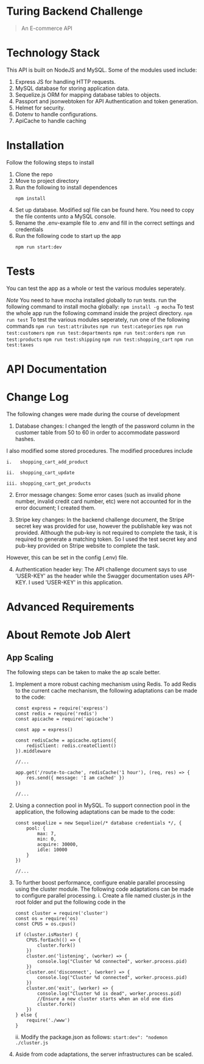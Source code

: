 # Turing Backend Challenge

>An E-commerce API

# Technology Stack
This API is built on NodeJS and MySQL. Some of the modules used include:
1. Express JS for handling HTTP requests.
2. MySQL database for storing application data.
3. Sequelize.js ORM for mapping database tables to objects.
4. Passport and jsonwebtoken for API Authentication and token generation.
5. Helmet for security.
6. Dotenv to handle configurations.
7. ApiCache to handle caching

# Installation
Follow the following steps to install
1. Clone the repo
2. Move to project directory
3. Run the following to install dependences
    ```
    npm install
    ```
4. Set up database. Modified sql file can be found here. You need to copy the file contents unto a MySQL console.
5. Rename the .env-example file to .env and fill in the correct settings and credentials
6. Run the following code to start up the app
    ```
    npm run start:dev
    ```


# Tests
You can test the app as a whole or test the various modules seperately.

*Note* You need to have mocha installed globally to run tests. run the following command to install mocha globally:
    ```
    npm install -g mocha
    ```
To test the whole app run the following command inside the project directory.
    ```
    npm run test
    ```
To test the various modules seperately, run one of the following commands
    ```
    npm run test:attributes
    ```
    ```
    npm run test:categories
    ```
    ```
    npm run test:customers
    ```
    ```
    npm run test:departments
    ```
    ```
    npm run test:orders
    ```
    ```
    npm run test:products
    ```
    ```
    npm run test:shipping
    ```
    ```
    npm run test:shopping_cart
    ```
    ```
    npm run test:taxes
    ```

# API Documentation

# Change Log
The following changes were made during the course of development
1. Database changes: I changed the length of the password column in the customer table from 50 to 60 in order to accommodate password hashes.

I also modified some stored procedures. The modified procedures include 

    i.   shopping_cart_add_product

    ii.  shopping_cart_update

    iii. shopping_cart_get_products

2. Error message changes: Some error cases (such as invalid phone number, invalid credit card number, etc) were not accounted for in the error document; I created them.

3. Stripe key changes: In the backend challenge document, the Stripe secret key was provided for use, however the publishable key was not provided. Although the pub-key is not required to complete the task, it is required to generate a matching token. So I used the test secret key and pub-key provided on Stripe website to complete the task. 

However, this can be set in the config (.env) file.

4. Authentication header key: The API challenge document says to use 'USER-KEY' as the header while the Swagger documentation uses API-KEY. I used 'USER-KEY' in this application. 

# Advanced Requirements

# About Remote Job Alert
## App Scaling
The following steps can be taken to make the ap scale better.
1. Implement a more robust caching mechanism using Redis.
To add Redis to the current cache mechanism, the following adaptations can be made to the code:
    ```
    const express = require('express')
    const redis = require('redis')
    const apicache = require('apicache')

    const app = express()

    const redisCache = apicache.options({
        redisClient: redis.createClient()
    }).middleware

    //...

    app.get('/route-to-cache', redisCache('1 hour'), (req, res) => {
        res.send({ message: 'I am cached' })
    })
    
    //...

    ```

2. Using a connection pool in MySQL. 
   To support connection pool in the application, the following adaptations can be made to the code:
    ```
    const sequelize = new Sequelize(/* database credentials */, {
        pool: {
            max: 7,
            min: 0,
            acquire: 30000,
            idle: 10000
        }
    })
    
    //...
    ```

3. To further boost performance, configure enable parallel processing using the cluster module.
    The following code adaptations can be made to configure parallel processing.
    i. Create a file named cluster.js in the root folder and put the following code in the 
    ```
    const cluster = require('cluster')
    const os = require('os)
    const CPUS = os.cpus()

    if (cluster.isMaster) {
        CPUS.forEach(() => {
            cluster.fork()
        })
        cluster.on('listening', (worker) => {
            console.log("Cluster %d connected", worker.process.pid)
        })
        cluster.on('disconnect', (worker) => {
            console.log("Cluster %d connected", worker.process.pid)
        })
        cluster.on('exit', (worker) => {
            console.log("Cluster %d is dead", worker.process.pid)
            //Ensure a new cluster starts when an old one dies
            cluster.fork()
        })
    } else {
        require('./www')
    }
    ```
    ii. Modify the package.json as follows:
    `start:dev": "nodemon ./cluster.js`


4. Aside from code adaptations, the server infrastructures can be scaled.
